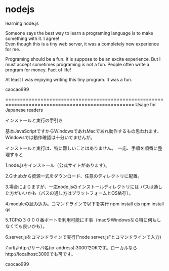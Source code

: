 # nodejs
learning node.js


Someone says the best way to learn a programing language is to make something with it. I agree!  
Even though this is a tiny web server, it was a completely new experience for me.

Programing should be a fun.  It is suppose to be an excite experience. 
But I must accept sometimes programing is not a fun. 
People often write a program for money.  Fact of life!

At least I was enjoying writing this  tiny program. It was a fun.

caocao999

==================================================================================================
Usage for Japanese readers

インストールと実行の手引き

基本JavaScriptですからWindowsであれMacであれ動作するもの思われます、
Windowsでは動作確認は十分いてませんが。

インストールと実行は、特に難しいことはありません。　一応、手順を順番に整理すると

1.node.jsをインストール（公式サイトがあります）。

2.Githubから資源一式をダウンロード、任意のディレクトリに配置。

3.場合によりますが、一応node.jsのインストールディレクトリには
  パスは通した方がいいかも（パスの通し方はプラットフォームとOS依存）。
  
4.moduleの読み込み。コマンドラインで以下を実行
   npm install ejs
   npm install qs

5.TCPの３０００番ポートを利用可能にす事（macやWindowsなら特に何もしなくても良いかも）。

6.server.jsをコマンドラインで実行("node server.js"とコマンドラインで入力)

7.urlはhttp://サーバ名(ip-address):3000でOKです。ローカルならhttp://localhost:3000でも可です。

caocao999










